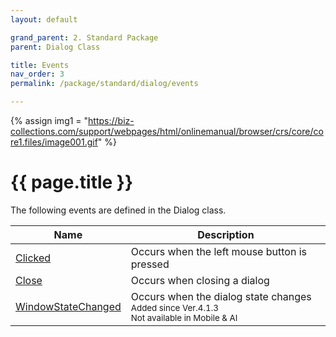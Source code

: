 ```yaml
---
layout: default

grand_parent: 2. Standard Package
parent: Dialog Class

title: Events
nav_order: 3
permalink: /package/standard/dialog/events

---
```

{% assign img1 = "https://biz-collections.com/support/webpages/html/onlinemanual/browser/crs/core/core1.files/image001.gif" %}


# {{ page.title }}

The following events are defined in the Dialog class.

|  Name | Description |
|-------|-------------|
|[Clicked](/package/standard/dialog/events/Clicked) |Occurs when the left mouse button is pressed |
|[Close](/package/standard/dialog/events/Close) |Occurs when closing a dialog |
|[WindowStateChanged](/package/standard/dialog/events/WindowStateChanged) |Occurs when the dialog state changes<br><small>Added since Ver.4.1.3<br>Not available in Mobile & AI</small> |
